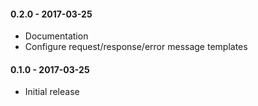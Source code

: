 #### 0.2.0 - 2017-03-25
* Documentation
* Configure request/response/error message templates

#### 0.1.0 - 2017-03-25
* Initial release
